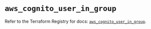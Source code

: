 # `aws_cognito_user_in_group`

Refer to the Terraform Registry for docs: [`aws_cognito_user_in_group`](https://registry.terraform.io/providers/hashicorp/aws/5.57.0/docs/resources/cognito_user_in_group).
